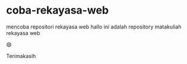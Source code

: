 # coba-rekayasa-web
mencoba repositori rekayasa web
hallo ini adalah repository matakuliah rekayasa web 

😄

Terimakasih 
